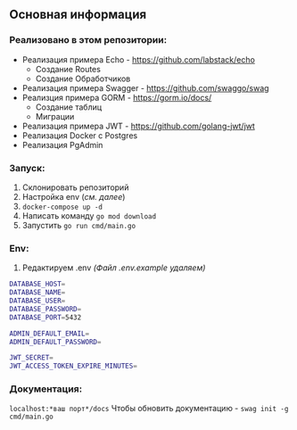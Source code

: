 ## Основная информация

### Реализовано в этом репозитории:
  - Реализация примера Echo - https://github.com/labstack/echo
    - Создание Routes
    - Создание Обработчиков 
  - Реализация примера Swagger - https://github.com/swaggo/swag
  - Реализция примера GORM -  https://gorm.io/docs/
    - Создание таблиц
    - Миграции   
  - Реализация примера JWT - https://github.com/golang-jwt/jwt
  - Реализация Docker с Postgres
  - Реализация PgAdmin

### Запуск:
1. Склонировать репозиторий
2. Настройка env (*см. далее*)
3. `docker-compose up -d`
4. Написать команду `go mod download`
5. Запустить `go run cmd/main.go`

### Env:
1. Редактируем .env *(Файл .env.example удаляем)*
```sh
DATABASE_HOST=
DATABASE_NAME=
DATABASE_USER=
DATABASE_PASSWORD=
DATABASE_PORT=5432

ADMIN_DEFAULT_EMAIL=
ADMIN_DEFAULT_PASSWORD=

JWT_SECRET=
JWT_ACCESS_TOKEN_EXPIRE_MINUTES=
```

### Документация:
`localhost:*ваш порт*/docs`
Чтобы обновить документацию - `swag init -g cmd/main.go`
